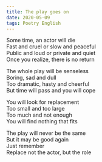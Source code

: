 ```yaml
---
title: The play goes on
date: 2020-05-09
tags: Poetry English
---
```


Some time, an actor will die <br>
Fast and cruel or slow and peaceful <br>
Public and loud or private and quiet <br>
Once you realize, there is no return <br>

The whole play will be senseless <br>
Boring, sad and dull <br>
Too dramatic, hasty and cheerful <br>
But time will pass and you will cope <br>

You will look for replacement <br>
Too small and too large <br>
Too much and not enough <br>
You will find nothing that fits <br>

The play will never be the same <br>
But it may be good again <br>
Just remember <br>
Replace not the actor, but the role <br>

